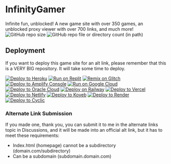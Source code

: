 # InfinityGamer

Infinite fun, unblocked!
A new game site with over 350 games, an unblocked proxy viewer with over 700 links, and much more!
![GitHub repo size](https://img.shields.io/github/repo-size/InfinityGamer-Game-Site/InfinityGamer)
![GitHub repo file or directory count (in path)](https://img.shields.io/github/directory-file-count/InfinityGamer-Game-Site/InfinityGamer/games%2Ffiles?type=dir&label=games)

## Deployment

If you want to deploy this game site for an alt link, please remember that this is a VERY BIG repository. It will take some time to deploy.

[![Deploy to Heroku](https://binbashbanana.github.io/deploy-buttons/buttons/remade/heroku.svg)](https://heroku.com/deploy/?template=https://github.com/InfinityGamer-Game-Site/InfinityGamer)
[![Run on Replit](https://binbashbanana.github.io/deploy-buttons/buttons/remade/replit.svg)](https://replit.com/github/InfinityGamer-Game-Site/InfinityGamer)
[![Remix on Glitch](https://binbashbanana.github.io/deploy-buttons/buttons/remade/glitch.svg)](https://glitch.com/edit/#!/import/github/InfinityGamer-Game-Site/InfinityGamer)
[![Deploy to Amplify Console](https://binbashbanana.github.io/deploy-buttons/buttons/remade/amplifyconsole.svg)](https://console.aws.amazon.com/amplify/home#/deploy?repo=https://github.com/InfinityGamer-Game-Site/InfinityGamer)
[![Run on Google Cloud](https://binbashbanana.github.io/deploy-buttons/buttons/remade/googlecloud.svg)](https://deploy.cloud.run/?git_repo=https://github.com/InfinityGamer-Game-Site/InfinityGamer)
[![Deploy to Oracle Cloud](https://binbashbanana.github.io/deploy-buttons/buttons/remade/oraclecloud.svg)](https://cloud.oracle.com/resourcemanager/stacks/create?zipUrl=https://github.com/InfinityGamer-Game-Site/InfinityGamer/archive/refs/heads/main.zip)
[![Deploy on Railway](https://binbashbanana.github.io/deploy-buttons/buttons/remade/railway.svg)](https://railway.app/new/template?template=https://github.com/InfinityGamer-Game-Site/InfinityGamer)
[![Deploy to Vercel](https://binbashbanana.github.io/deploy-buttons/buttons/remade/vercel.svg)](https://vercel.com/new/clone?repository-url=https://github.com/InfinityGamer-Game-Site/InfinityGamer)
[![Deploy to Netlify](https://binbashbanana.github.io/deploy-buttons/buttons/remade/netlify.svg)](https://app.netlify.com/start/deploy?repository=https://github.com/InfinityGamer-Game-Site/InfinityGamer)
[![Deploy to Koyeb](https://binbashbanana.github.io/deploy-buttons/buttons/remade/koyeb.svg)](https://app.koyeb.com/deploy?type=git&repository=github.com/InfinityGamer-Game-Site/InfinityGamer&branch=Main&name=InfinityGamer)
[![Deploy to Render](https://binbashbanana.github.io/deploy-buttons/buttons/remade/render.svg)](https://render.com/deploy?repo=https://github.com/InfinityGamer-Game-Site/InfinityGamer)
[![Deploy to Cyclic](https://binbashbanana.github.io/deploy-buttons/buttons/remade/cyclic.svg)](https://app.cyclic.sh/api/app/deploy/InfinityGamer-Game-Site/InfinityGamer)

### Alternate Link Submission

If you made one, thank you, you can submit it to me in the alternate links topic in Discussions, and it will be made into an official alt link, but it has to meet these requirements:

- Index.html (homepage) cannot be a subdirectory (domain.com/subdirectory)
- Can be a subdomain (subdomain.domain.com)